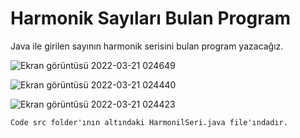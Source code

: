 # Harmonik Sayıları Bulan Program
Java ile girilen sayının harmonik serisini bulan program yazacağız.

![Ekran görüntüsü 2022-03-21 024649](https://user-images.githubusercontent.com/89224500/159191110-0b4516df-8f02-4039-ae84-1d3d3300e928.png)

![Ekran görüntüsü 2022-03-21 024440](https://user-images.githubusercontent.com/89224500/159191114-feeb4aef-c03c-4cb7-8a0f-910b5340e2f3.png)


![Ekran görüntüsü 2022-03-21 024423](https://user-images.githubusercontent.com/89224500/159191112-7a5da4cc-2b5f-44ee-9768-a18e1950495f.png)


`Code src folder'ının altındaki HarmonilSeri.java file'ındadır.`
